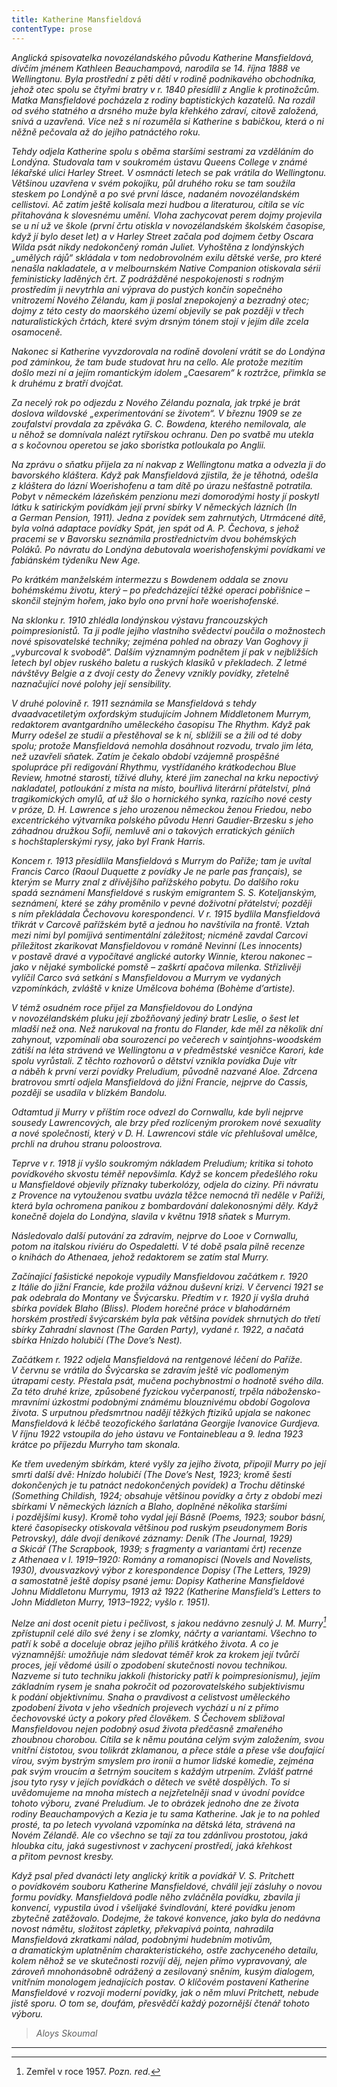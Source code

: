 ```yaml
---
title: Katherine Mansfieldová
contentType: prose
---
```


<section>

_Anglická spisovatelka novozélandského původu Katherine Mans­fieldová, dívčím jménem Kathleen Beauchampová, narodila se 14. října 1888 ve Wellingtonu. Byla prostřední z pěti dětí v rodině podnikavého obchodníka, jehož otec spolu se čtyřmi bratry v r. 1840 přesídlil z Anglie k protinožcům. Matka Mansfieldové pocházela z rodiny baptistických kazatelů. Na rozdíl od svého statného a drsného muže byla křehkého zdraví, citově založená, snivá a uzavřená. Více než s ní rozuměla si Katherine s babičkou, která o ni něžně pečovala až do jejího patnáctého roku._

_Tehdy odjela Katherine spolu s oběma staršími sestrami za vzděláním do Londýna. Studovala tam v soukromém ústavu Queens College v známé lékařské ulici Harley Street. V osmnácti letech se pak vrátila do Wellingtonu. Většinou uzavřena v svém pokojíku, půl druhého roku se tam soužila steskem po Londýně a po své první lásce, nadaném novozélandském cellistovi. Ač zatím ještě kolísala mezi hudbou a literaturou, cítila se víc přitahována k slovesnému umění. Vloha zachycovat perem dojmy projevila se u ní už ve škole (první črtu otiskla v novozélandském školském časopise, když jí bylo deset let) a v Harley Street začala pod dojmem četby Oscara Wilda psát nikdy nedokončený román Juliet. Vyhoštěna z londýnských „umělých rájů“ skládala v tom nedobrovolném exilu dětské verše, pro které nenašla nakladatele, a v melbournském Native Companion otiskovala sérii feministicky laděných črt. Z podrážděné nespokojenosti s rodným prostředím ji nevytrhla ani výprava do pustých končin sopečného vnitrozemí Nového Zélandu, kam ji poslal znepokojený a bezradný otec; dojmy z této cesty do maorského území objevily se pak později v třech naturalistických črtách, které svým drsným tónem stojí v jejím díle zcela osamoceně._

_Nakonec si Katherine vyvzdorovala na rodině dovolení vrátit se do Londýna pod záminkou, že tam bude studovat hru na cello. Ale protože mezitím došlo mezi ní a jejím romantickým idolem „Caesarem“ k roztržce, přimkla se k druhému z bratří dvojčat._

_Za necelý rok po odjezdu z Nového Zélandu poznala, jak trpké je brát doslova wildovské „experimentování se životem“. V březnu 1909 se ze zoufalství provdala za zpěváka G. C. Bowdena, kterého nemilovala, ale u něhož se domnívala nalézt rytířskou ochranu. Den po svatbě mu utekla a s kočovnou operetou se jako sboristka potloukala po Anglii._

_Na zprávu o sňatku přijela za ní nakvap z Wellingtonu matka a odvezla ji do bavorského kláštera. Když pak Mansfieldová zjistila, že je těhotná, odešla z kláštera do lázní Woerishofenu a tam dítě po úrazu nešťastně potratila. Pobyt v německém lázeňském penzionu mezi domorodými hosty jí poskytl látku k satirickým povídkám její první sbírky V německých lázních (In a German Pension, 1911). Jedna z povídek sem zahrnutých, Utrmácené dítě, byla volná adaptace povídky Spát, jen spát od A. P. Čechova, s jehož pracemi se v Bavorsku seznámila prostřednictvím dvou bohémských Poláků. Po návratu do Londýna debutovala woerishofenskými povídkami ve fabiánském týdeníku New Age._

_Po krátkém manželském intermezzu s Bowdenem oddala se znovu bohémskému životu, který – po předcházející těžké operaci pobřišnice – skončil stejným hořem, jako bylo ono první hoře woerishofenské._

_Na sklonku r. 1910 zhlédla londýnskou výstavu francouzských poimpresionistů. Ta ji podle jejího vlastního svědectví poučila o možnostech nové spisovatelské techniky; zejména pohled na obrazy Van Gogho­vy ji „vyburcoval k svobodě“. Dalším významným podnětem jí pak v nejbližších letech byl objev ruského baletu a ruských klasiků v překladech. Z letmé návštěvy Belgie a z dvojí cesty do Ženevy vznikly povídky, zřetelně naznačující nové polohy její sensibility._

_V druhé polovině r. 1911 seznámila se Mansfieldová s tehdy dvaadvacetiletým oxfordským studujícím Johnem Middletonem Murrym, redaktorem avantgardního uměleckého časopisu The Rhythm. Když pak Murry odešel ze studií a přestěhoval se k ní, sblížili se a žili od té doby spolu; protože Mansfieldová nemohla dosáhnout rozvodu, trvalo jim léta, než uzavřeli sňatek. Zatím je čekalo období vzájemně prospěšné spolupráce při redigování Rhythmu, vystřídaného krátko­dechou Blue Review, hmotné starosti, tíživé dluhy, které jim zanechal na krku nepoctivý nakladatel, potloukání z místa na místo, bouřlivá literární přátelství, plná tragikomických omylů, ať už šlo o hornického synka, razícího nové cesty v próze, D. H. Lawrence s jeho urozenou německou ženou Friedou, nebo excentrického výtvarníka polského původu Henri Gaudier-Brzesku s jeho záhadnou družkou Sofií, nemluvě ani o takových erratických géniích s hochštaplerskými rysy, jako byl Frank Harris._

_Koncem r. 1913 přesídlila Mansfieldová s Murrym do Paříže; tam je uvítal Francis Carco (Raoul Duquette z povídky Je ne parle pas français), se kterým se Murry znal z dřívějšího pařížského pobytu. Do dalšího roku spadá seznámení Mansfieldové s ruským emigrantem S. S. Koteljanským, seznámení, které se záhy proměnilo v pevné doživotní přátelství; později s ním překládala Čechovovu korespondenci. V r. 1915 bydlila Mansfieldová třikrát v Carcově pařížském bytě a jednou ho navštívila na frontě. Vztah mezi nimi byl pomíjivá sentimentální záležitost; nicméně zavdal Carcovi příležitost zkarikovat Mansfieldovou v románě Nevinní (Les innocents) v postavě dravé a vypočítavé anglické autorky Winnie, kterou nakonec – jako v nějaké symbolické pomstě – zaškrtí apačova milenka. Střízlivěji vylíčil Carco svá setkání s Mansfieldovou a Murrym ve vydaných vzpomínkách, zvláště v knize Umělcova bohéma (Bohème d’artiste)._

_V témž osudném roce přijel za Mansfieldovou do Londýna v novozélandském pluku její zbožňovaný jediný bratr Leslie, o šest let mladší než ona. Než narukoval na frontu do Flander, kde měl za několik dní zahynout, vzpomínali oba sourozenci po večerech v saintjohns-woodském zátiší na léta strávená ve Wellingtonu a v předměstské vesničce Karori, kde spolu vyrůstali. Z těchto rozhovorů o dětství vznikla povídka Duje vítr a náběh k první verzi povídky Preludium, původně nazvané Aloe. Zdrcena bratrovou smrtí odjela Mansfieldová do jižní Francie, nejprve do Cassis, později se usadila v blízkém Bandolu._

_Odtamtud ji Murry v příštím roce odvezl do Cornwallu, kde byli nejprve sousedy Lawrencových, ale brzy před rozlíceným prorokem nové sexuality a nové společnosti, který v D. H. Lawrencovi stále víc přehlušoval umělce, prchli na druhou stranu poloostrova._

_Teprve v r. 1918 jí vyšlo soukromým nákladem Preludium; kritika si tohoto povídkového skvostu téměř nepovšimla. Když se koncem předešlého roku u Mansfieldové objevily příznaky tuberkolózy, odjela do ciziny. Při návratu z Provence na vytouženou svatbu uvázla těžce nemocná tři neděle v Paříži, která byla ochromena panikou z bombardování dalekonosnými děly. Když konečně dojela do Londýna, slavila v květnu 1918 sňatek s Murrym._

_Následovalo další putování za zdravím, nejprve do Looe v Cornwallu, potom na italskou riviéru do Ospedaletti. V té době psala pilně recenze o knihách do Athenaea, jehož redaktorem se zatím stal Murry._

_Začínající fašistické nepokoje vypudily Mansfieldovou začátkem r. 1920 z Itálie do jižní Francie, kde prožila vážnou duševní krizi. V červenci 1921 se pak odebrala do Montany ve Švýcarsku. Předtím v r. 1920 jí vyšla druhá sbírka povídek Blaho (Bliss). Plodem horečné práce v blahodárném horském prostředí švýcarském byla pak většina povídek shrnutých do třetí sbírky Zahradní slavnost (The Garden Party), vydané r. 1922, a načatá sbírka Hnízdo holubičí (The Dove’s Nest)._

_Začátkem r. 1922 odjela Mansfieldová na rentgenové léčení do Paříže. V červnu se vrátila do Švýcarska se zdravím ještě víc podlomeným útrapami cesty. Přestala psát, mučena pochybnostmi o hodnotě svého díla. Za této druhé krize, způsobené fyzickou vyčerpaností, trpěla nábožensko-mravními úzkostmi podobnými známému blouznivému období Gogolova života. S urputnou předsmrtnou nadějí těžkých ftiziků upjala se nakonec Mansfieldová k léčbě teozofického šarlatána Georgije Ivanovice Gurdjeva. V říjnu 1922 vstoupila do jeho ústavu ve Fontainebleau a 9. ledna 1923 krátce po příjezdu Murryho tam skonala._

_Ke třem uvedeným sbírkám, které vyšly za jejího života, připojil Murry po její smrti další dvě: Hnízdo holubičí (The Dove’s Nest, 1923; kromě šesti dokončených je tu patnáct nedokončených povídek) a Trochu dětinské (Something Childish, 1924; obsahuje většinou po­vídky a črty z období mezi sbírkami V německých lázních a Blaho, doplněné několika staršími i pozdějšími kusy). Kromě toho vydal její Básně (Poems, 1923; soubor básní, které časopisecky otiskovala většinou pod ruským pseudonymem Boris Petrovsky), dále dvojí deníkové záznamy: Deník (The Journal, 1929) a Skicář (The Scrapbook, 1939; s fragmenty a variantami črt) recenze z Athenaea v l. 1919–1920: Romány a romanopisci (Novels and Novelists, 1930), dvousvazkový výbor z korespondence Dopisy (The Letters, 1929) a samostatně ještě dopisy psané jemu: Dopisy Katherine Mansfieldové Johnu Middletonu Murrymu, 1913 až 1922 (Katherine Mansfield’s Letters to John Middleton Murry, 1913–1922; vyšlo r. 1951)._

_Nelze ani dost ocenit pietu i pečlivost, s jakou nedávno zesnulý J. M. Murry[^1] zpřístupnil celé dílo své ženy i se zlomky, náčrty a varian­tami. Všechno to patří k sobě a doceluje obraz jejího příliš krátkého života. A co je významnější: umožňuje nám sledovat téměř krok za krokem její tvůrčí proces, její vědomé úsilí o zpodobení skutečnosti novou technikou. Nazveme si tuto techniku jakkoli (historicky patří k poimpresionismu), jejím základním rysem je snaha pokročit od pozorovatelského subjektivismu k podání objektivnímu. Snaha o pravdivost a celistvost uměleckého zpodobení života v jeho všedních projevech vychází u ní z přímo čechovovské úcty a pokory před člověkem. S Čechovem sbližoval Mansfieldovou nejen podobný osud života předčasně zmařeného zhoubnou chorobou. Cítila se k němu poutána celým svým založením, svou vnitřní čistotou, svou tolikrát zklamanou, a přece stále a přese vše doufající vírou, svým bystrým smyslem pro ironii a humor lidské komedie, zejména pak svým vroucím a šetrným soucitem s každým utrpením. Zvlášť patrné jsou tyto rysy v jejích povídkách o dětech ve světě dospělých. To si uvědomujeme na mnoha místech a nejzřetelněji snad v úvodní povídce tohoto výboru, zvané Preludium. Je to obrázek jednoho dne ze života rodiny Beauchampových a Kezia je tu sama Katherine. Jak je to na pohled prosté, ta po letech vyvolaná vzpomínka na dětská léta, strávená na Novém Zélandě. Ale co všechno se tají za tou zdánlivou prostotou, jaká hloubka citu, jaká sugestivnost v zachycení prostředí, jaká křehkost a přitom pevnost kresby._

_Když psal před dvanácti lety anglický kritik a povídkář V. S. Pritchett o povídkovém souboru Katherine Mansfieldové, chválil její zásluhy o novou formu povídky. Mansfieldová podle něho zvláčněla povídku, zbavila ji konvencí, vypustila úvod i všelijaké švindlování, které povídku jenom zbytečně zatěžovalo. Dodejme, že takové konvence, jako byla do nedávna novost námětu, složitost zápletky, překvapivá pointa, nahradila Mansfieldová zkratkami nálad, podobnými hudebním motivům, a dramatickým uplatněním charakteristického, ostře zachyceného detailu, kolem něhož se ve skutečnosti rozvíjí děj, nejen přímo vypravovaný, ale zároveň mnohonásobně odrážený a zesilovaný sněním, kusým dialogem, vnitřním monologem jednajících postav. O klíčovém postavení Katherine Mansfieldové v rozvoji moderní povídky, jak o něm mluví Pritchett, nebude jistě sporu. O tom se, doufám, přesvědčí každý pozornější čtenář tohoto výboru._

> _Aloys Skoumal_

* * *

[^1]: Zemřel v roce 1957. _Pozn. red._

</section>
